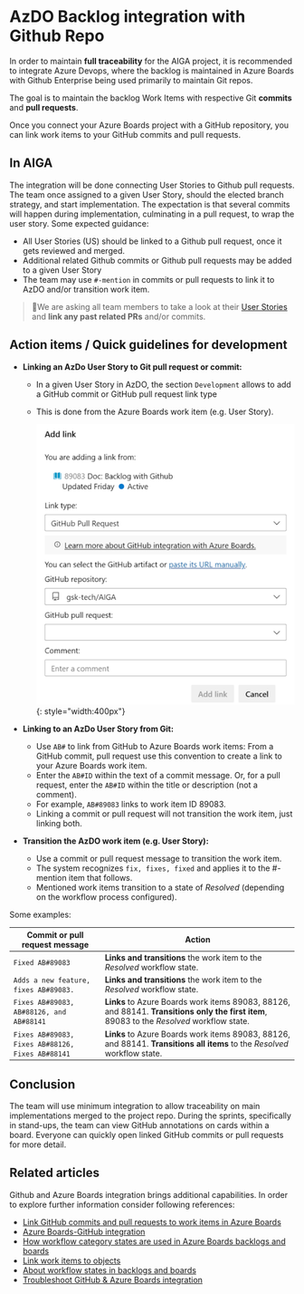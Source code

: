 # AzDO Backlog integration with Github Repo

In order to maintain **full traceability** for the AIGA project, it is recommended to integrate Azure Devops, where the backlog is maintained in Azure Boards with Github Enterprise being used primarily to maintain Git repos.

The goal is to maintain the backlog Work Items with respective Git **commits** and **pull requests**.

Once you connect your Azure Boards project with a GitHub repository, you can link work items to your GitHub commits and pull requests.

## In AIGA

The integration will be done connecting User Stories to Github pull requests. The team once assigned to a given User Story, should the elected branch strategy, and start implementation. The expectation is that several commits will happen during implementation, culminating in a pull request, to wrap the user story. Some expected guidance:

- All User Stories (US) should be linked to a Github pull request, once it gets reviewed and merged.
- Additional related Github commits or Github pull requests may be added to a given User Story
- The team may use `#-mention` in commits or pull requests to link it to AzDO and/or transition work item.

> 📢We are asking all team members to take a look at their [User Stories](https://dev.azure.com/DevOps-Vx/AIGA/_backlogs/backlog/AIGA%20Team/Stories) and **link any past related PRs** and/or commits.

## Action items / Quick guidelines for development

- **Linking an AzDo User Story to Git pull request or commit:**
  - In a given User Story in AzDO, the section `Development` allows to add a GitHub commit or GitHub pull request link type
  - This is done from the Azure Boards work item (e.g. User Story).

    ![Add link to a Github Pull Request or commmit](assets/link-gh-pull-request.png){: style="width:400px"}

- **Linking to an AzDo User Story from Git:**
  - Use `AB#` to link from GitHub to Azure Boards work items: From a GitHub commit, pull request use this convention to create a link to your Azure Boards work item.
  - Enter the `AB#ID` within the text of a commit message. Or, for a pull request, enter the `AB#ID` within the title or description (not a comment).
  - For example, `AB#89083` links to work item ID 89083.
  - Linking a commit or pull request will not transition the work item, just linking both.

- **Transition the AzDO work item (e.g. User Story):**
  - Use a commit or pull request message to transition the work item.
  - The system recognizes `fix, fixes, fixed` and applies it to the #-mention item that follows.
  - Mentioned work items transition to a state of *Resolved* (depending on the workflow process configured).

Some examples:

| Commit or pull request message | Action |
| --- | --- |
| `Fixed AB#89083` | **Links and transitions** the work item to the *Resolved* workflow state. |
| `Adds a new feature, fixes AB#89083.` | **Links and transitions** the work item to the *Resolved* workflow state. |
| `Fixes AB#89083, AB#88126, and AB#88141` | **Links** to Azure Boards work items 89083, 88126, and 88141. **Transitions only the first item**, 89083 to the *Resolved* workflow state.|
| `Fixes AB#89083, Fixes AB#88126, Fixes AB#88141` | **Links** to Azure Boards work items 89083, 88126, and 88141. **Transitions all items** to the *Resolved* workflow state. |

## Conclusion

The team will use minimum integration to allow traceability on main implementations merged to the project repo. During the sprints, specifically in stand-ups, the team can view GitHub annotations on cards within a board. Everyone can quickly open linked GitHub commits or pull requests for more detail.

## Related articles

Github and Azure Boards integration brings additional capabilities. In order to explore further information consider following references:

- [Link GitHub commits and pull requests to work items in Azure Boards](https://learn.microsoft.com/en-us/azure/devops/boards/github/link-to-from-github?view=azure-devops)
- [Azure Boards-GitHub integration](https://learn.microsoft.com/en-us/azure/devops/boards/github/?view=azure-devops)
- [How workflow category states are used in Azure Boards backlogs and boards](https://learn.microsoft.com/en-us/azure/devops/boards/work-items/workflow-and-state-categories?view=azure-devops)
- [Link work items to objects](https://learn.microsoft.com/en-us/azure/devops/boards/backlogs/add-link?view=azure-devops)
- [About workflow states in backlogs and boards](https://learn.microsoft.com/en-us/azure/devops/boards/work-items/workflow-and-state-categories?view=azure-devops&tabs=agile-process)
- [Troubleshoot GitHub & Azure Boards integration](https://learn.microsoft.com/en-us/azure/devops/boards/github/troubleshoot-github-connection?view=azure-devops)
